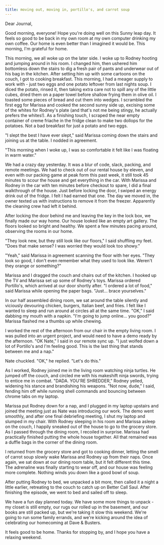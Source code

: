 ```yaml
---
title: moving out, moving in, portillo's, and carrot soup
---
```


Dear Journal,

Good morning, everyone! Hope you're doing well on this Sunny leap day.
It feels so good to be back in my own room at my own computer drinking
my own coffee. Our home is even better than I imagined it would be. This
morning, I'm grateful for home.

This morning, we all woke up on the later side. I woke up to Rodney
hooting and jumping around in his room. I changed him, then ushered him
bottomless down the stairs to dig a fresh pair of pants and underwear
out of his bag in the kitchen. After setting him up with some cartoons
on the couch, I got to cooking breakfast. This morning, I had a meager
supply to work with - just two eggs and one potato leftover from last
nights soup. I diced the potato, rinsed it, then taking extra care not
to spill any of the little cubes, dried them on a paper towel before
shallow frying them in olive oil. I toasted some pieces of bread and cut
them into wedges. I scrambled the first egg for Marissa and cooked the
second sunny side up, excising some of the whites for Rodney's plate
(and that's not me being stingy, he actually prefers the whites!). As a
finishing touch, I scraped the near empty container of creme friache in
the fridge clean to make two dollops for the potatoes. Not a bad
breakfast for just a potato and two eggs.

"I slept the best I have ever slept," said Marissa coming down the
stairs and joining us at the table. I nodded in agreement.

"This morning when I woke up, I was so comfortable it felt like I was
floating in warm water."

We had a crazy day yesterday. It was a blur of code, slack, packing, and
remote meetings. We had to check out of our rental house by eleven, and
even with our packing game at peak form this past week, it still took 45
minutes to scour the house and get everything in the car. With Marissa
and Rodney in the car with ten minutes before checkout to spare, I did a
final walkthrough of the house. Just before locking the door, I swiped
an energy drink out of the fridge. I felt I had earned that one. The day
we moved in, the owner texted us with instructions to remove it from the
freezer. Apparently the cleaning crew had left it behind.

After locking the door behind me and leaving the key in the lock box, we
finally made our way home. Our house looked like an empty art gallery.
The floors looked so bright and healthy. We spent a few minutes pacing
around, observing the rooms in our home.

"They look new, but they still look like our floors," I said shuffling
my feet. "Does that make sense? I was worried they would look too
showy."

"Yeah," said Marissa in agreement scanning the floor with her eyes.
"They look so good, I don't even remember what they used to look like.
Weren't they orange or something?"

Marissa and I dragged the couch and chairs out of the kitchen. I hooked
up the TV and Marissa set up some of Rodney's toys. Marissa ordered
Portillo's, which arrived at our door shortly after. "I ordered a lot of
food," said Marissa while opening the paper bags. "Just… brace
yourselves."

In our half assembled dining room, we sat around the table silently and
viciously devouring chicken, burgers, Italian beef, and fries. I felt
like I wanted to sleep and run around at circles all at the same time.
"OK," I said dabbing my mouth with a napkin. "I'm going to jump online…
you good?" Marissa flashed me a thumbs up while chewing.

I worked the rest of the afternoon from our chair in the empty living
room. I was pulled into an urgent project, and would need to have a demo
ready by the afternoon. "OK Nate," I said in our remote sync up. "I just
wolfed down a lot of Portillo's and I'm feeling good. This is the last
thing that stands between me and a nap."

Nate chuckled. "OK," he replied. "Let's do this."

As I worked, Rodney joined me in the living room watching ninja turtles.
He jumped off the couch, and circled me with his makeshift ninja swords,
trying to entice me in combat. "DADA. YOU'RE SHREDDER," Rodney yelled,
widening his stance and brandishing his weapons. "Not now, dude," I
said, fending him off while running shell commands and bouncing between
chrome tabs on my laptop.

Marissa put Rodney down for a nap, and I plugged in my laptop upstairs
and joined the meeting just as Nate was introducing our work. The demo
went smoothly, and after one final debriefing meeting, I shut my laptop
and slumped in my chair. With Rodney sleeping in his room and Marissa
asleep on the couch, I happily sneaked out of the house to go to the
grocery store. As I passed through the dining room, I recoiled in
surprise. Marissa had practically finished putting the whole house
together. All that remained was a duffle bags in the corner of the
dining room.

I returned from the grocery store and got to cooking dinner, letting the
smell of carrot soup slowly wake Marissa and Rodney up from their naps.
Once again, we sat down at our dining room table, but it felt different
this time. The adrenaline was finally starting to wear off, and our
house was feeling more complete. Nothing winds you down like a good bowl
of soup.

After putting Rodney to bed, we unpacked a bit more, then called it a
night a little earlier, retreating to the couch to catch up on Better
Call Saul. After finishing the episode, we went to bed and sailed off to
sleep.

We have a fun day planned today. We have some more things to unpack - my
closet is still empty, our rugs our rolled up in the basement, and our
books are still packed up, but we're taking it slow this weekend. We're
going to run some family errands, and we're kicking around the idea of
celebrating our homecoming at Dave & Busters.

It feels good to be home. Thanks for stopping by, and I hope you have a
relaxing weekend.

